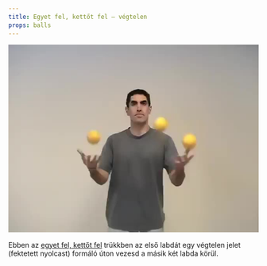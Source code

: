 ```yaml
---
title: Egyet fel, kettőt fel – végtelen
props: balls
---
```


![Egyet fel, kettőt fel – végtelen](site/videos/poster/oneuptwoupinfinity.jpg)

Ebben az [egyet fel, kettőt fel](site/hu/egyet-fel-kettot-fel-merleg/README.md) trükkben az első labdát egy végtelen jelet (fektetett nyolcast) formáló úton vezesd a másik két labda körül.


